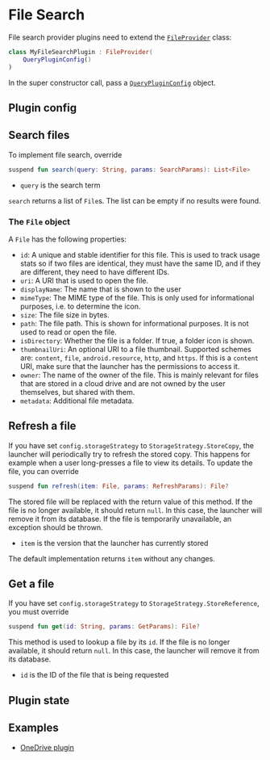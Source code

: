 # File Search

File search provider plugins need to extend
the <a href="/reference/plugins/sdk/de.mm20.launcher2.sdk.files/-file-provider/index.html" target="_blank">`FileProvider`</a>
class:

```kt
class MyFileSearchPlugin : FileProvider(
    QueryPluginConfig()
)

```

In the super constructor call, pass
a <a href="/reference/core/shared/de.mm20.launcher2.plugin.config/-query-plugin-config/index.html" target="_blank">`QueryPluginConfig`</a>
object.

## Plugin config

<!--@include: ./common/_query_plugin_config.md-->

## Search files

To implement file search, override

```kt
suspend fun search(query: String, params: SearchParams): List<File>
```

- `query` is the search term

<!--@include: ./common/_search_params.md-->

`search` returns a list of `File`s. The list can be empty if no results were found.

### The `File` object

A `File` has the following properties:

- `id`: A unique and stable identifier for this file. This is used to track usage stats so if two
  files are identical, they must have the same ID, and if they are different, they need to have
  different IDs.
- `uri`: A URI that is used to open the file.
- `displayName`: The name that is shown to the user
- `mimeType`: The MIME type of the file. This is only used for informational purposes, i.e. to
  determine the icon.
- `size`: The file size in bytes.
- `path`: The file path. This is shown for informational purposes. It is not used to read or open
  the file.
- `isDirectory`: Whether the file is a folder. If true, a folder icon is shown.
- `thumbnailUri`: An optional URI to a file thumbnail. Supported schemes
  are: `content`, `file`, `android.resource`, `http`, and `https`. If this is a `content` URI, make
  sure that the launcher has the permissions to access it.
- `owner`: The name of the owner of the file. This is mainly relevant for files that are stored in a
  cloud drive and are not owned by the user themselves, but shared with them.
- `metadata`: Additional file metadata.

## Refresh a file

If you have set `config.storageStrategy` to `StorageStrategy.StoreCopy`, the launcher will
periodically
try to refresh the stored copy. This happens for example when a user long-presses a file to view its
details. To update the file, you can override

```kt
suspend fun refresh(item: File, params: RefreshParams): File?
```

The stored file will be replaced with the return value of this method. If the file is no longer
available, it should return `null`. In this case, the launcher will remove it from its database. If
the file is temporarily unavailable, an exception should be thrown.

- `item` is the version that the launcher has currently stored

<!--@include: ./common/_refresh_params.md-->

The default implementation returns `item` without any changes.

## Get a file

If you have set `config.storageStrategy` to `StorageStrategy.StoreReference`, you must override

```kt
suspend fun get(id: String, params: GetParams): File?
```

This method is used to lookup a file by its `id`. If the file is no longer available, it should
return `null`. In this case, the launcher will remove it from its database.

- `id` is the ID of the file that is being requested

<!--@include: ./common/_get_params.md-->

## Plugin state

<!--@include: ./common/_plugin_state.md-->

## Examples

- [OneDrive plugin](https://github.com/Kvaesitso/Plugin-OneDrive)
